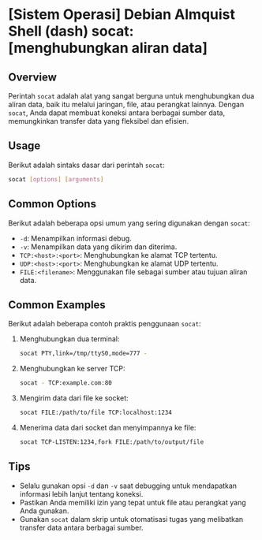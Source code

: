 # [Sistem Operasi] Debian Almquist Shell (dash) socat: [menghubungkan aliran data]

## Overview
Perintah `socat` adalah alat yang sangat berguna untuk menghubungkan dua aliran data, baik itu melalui jaringan, file, atau perangkat lainnya. Dengan `socat`, Anda dapat membuat koneksi antara berbagai sumber data, memungkinkan transfer data yang fleksibel dan efisien.

## Usage
Berikut adalah sintaks dasar dari perintah `socat`:

```bash
socat [options] [arguments]
```

## Common Options
Berikut adalah beberapa opsi umum yang sering digunakan dengan `socat`:

- `-d`: Menampilkan informasi debug.
- `-v`: Menampilkan data yang dikirim dan diterima.
- `TCP:<host>:<port>`: Menghubungkan ke alamat TCP tertentu.
- `UDP:<host>:<port>`: Menghubungkan ke alamat UDP tertentu.
- `FILE:<filename>`: Menggunakan file sebagai sumber atau tujuan aliran data.

## Common Examples
Berikut adalah beberapa contoh praktis penggunaan `socat`:

1. Menghubungkan dua terminal:
   ```bash
   socat PTY,link=/tmp/ttyS0,mode=777 - 
   ```

2. Menghubungkan ke server TCP:
   ```bash
   socat - TCP:example.com:80
   ```

3. Mengirim data dari file ke socket:
   ```bash
   socat FILE:/path/to/file TCP:localhost:1234
   ```

4. Menerima data dari socket dan menyimpannya ke file:
   ```bash
   socat TCP-LISTEN:1234,fork FILE:/path/to/output/file
   ```

## Tips
- Selalu gunakan opsi `-d` dan `-v` saat debugging untuk mendapatkan informasi lebih lanjut tentang koneksi.
- Pastikan Anda memiliki izin yang tepat untuk file atau perangkat yang Anda gunakan.
- Gunakan `socat` dalam skrip untuk otomatisasi tugas yang melibatkan transfer data antara berbagai sumber.